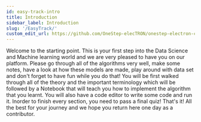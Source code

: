 ```yaml
---
id: easy-track-intro
title: Introduction
sidebar_label: Introduction
slug: '/EasyTrack/'
custom_edit_url: https://github.com/OneStep-elecTRON/onestep-electron-content
---
```


Welcome to the starting point. This is your first step into the Data Science and Machine learning world and we are very pleased to have you on our platform. Please go through all of the algorithms very well, make some notes, have a look at how these models are made, play around with data set and don't forget to have fun while you do that! You will be first walked through all of the theory and the important terminology which will be followed by a Notebook that will teach you how to implement the algorithm that you learnt. You will also have a code editor to write some code and run it. Inorder to finish every section, you need to pass a final quiz! That's it! All the best for your journey and we hope you return here one day as a contributor.<br/>